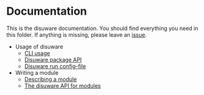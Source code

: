 # Documentation

This is the disuware documentation. You should find everything you need in this folder. If anything is missing, please
leave an [issue](https://github.com/sateffen/disuware/issues).

* Usage of disuware
    * [CLI usage](disuware/cli-usage.md)
    * [Disuware package API](disuware/package-api.md)
    * [Disuware run config-file](disuware/run-config-file.md)
* Writing a module
    * [Describing a module](module/module-description-file.md)
    * [The disuware API for modules](module/module-api.md)
